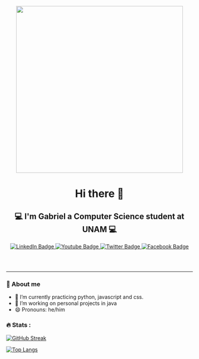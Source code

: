 <!-- BANNER GIFT DE INICIO -->
<p align="center">
  <img src="https://media.giphy.com/media/NKEt9elQ5cR68/giphy.gif" width="450"/><br>
</p>

<!-- SALUDO C: -->
<h1 align="center"> Hi there 👋 </h1>

<!-- PRESENTACION -->
<h2 align="center"> 💻 I'm Gabriel a Computer Science student at UNAM 💻</h2>

<!-- BOTONOES A REDES PERSONALES -->
<p align="center">
  <a href="https://www.linkedin.com/in/angel-gabriel-s%C3%A1nchez-pavia-689287283/">
    <img src="https://img.shields.io/badge/LinkedIn-blue?style=for-the-badge&logo=linkedin&logoColor=white" alt="LinkedIn Badge">
  </a>

  <a href="https://www.youtube.com/channel/UCUIXZE_3Zasu9J56gWsi45w">
    <img src="https://img.shields.io/badge/Youtube-red?style=for-the-badge&logo=youtube&logoColor=white" alt="Youtube Badge">
  </a>
  
  <a href="https://twitter.com/g4br13l2002">
    <img src="https://img.shields.io/badge/Twitter-black?style=for-the-badge&logo=twitter&logoColor=white" alt="Twitter Badge"/>
  </a>

  <a href="https://www.facebook.com/G4BR13L2002/">
    <img src="https://img.shields.io/badge/Facebook-blue?style=for-the-badge&logo=facebook&logoColor=white" alt="Facebook Badge"/>
  </a>
</p><br>

<!-- CONTADOR DE VISITAS -->
<p align="center">
  <img src="https://komarev.com/ghpvc/?username=Super-Gabriel&style=flat-square&color=blue" alt="">
<p>

<!-- GIFT DE SEPARACION -->
<!-- <p align="center">
  <img src="https://media.giphy.com/media/U3qYN8S0j3bpK/giphy.gif" width="1000" height="50"/>
</p> -->
---

### 📜 About me
  - 🌱 I’m currently practicing python, javascript and css.
  - 🔭 I’m working on personal projects in java
  - 😄 Pronouns: he/him

### 🔥 Stats :
[![GitHub Streak](http://github-readme-streak-stats.herokuapp.com?user=Super-Gabriel&theme=dark&background=000000)](https://git.io/streak-stats)

[![Top Langs](https://github-readme-stats.vercel.app/api/top-langs/?username=Super-Gabriel&layout=compact&theme=vision-friendly-dark)](https://github.com/anuraghazra/github-readme-stats)

<!--
**Super-Gabriel/Super-Gabriel** is a ✨ _special_ ✨ repository because its `README.md` (this file) appears on your GitHub profile.

Here are some ideas to get you started:

- 🔭 I’m currently working on ...
- 🌱 I’m currently learning ...
- 👯 I’m looking to collaborate on ...
- 🤔 I’m looking for help with ...
- 💬 Ask me about ...
- 📫 How to reach me: ...
- 😄 Pronouns: ...
- ⚡ Fun fact: ...
-->
